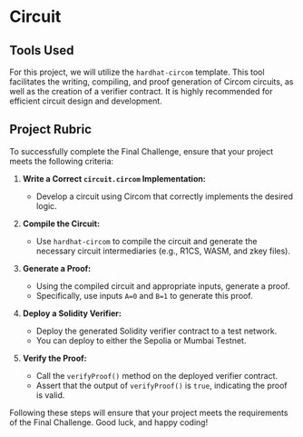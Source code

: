 # Circuit

## Tools Used
For this project, we will utilize the `hardhat-circom` template. This tool facilitates the writing, compiling, and proof generation of Circom circuits, as well as the creation of a verifier contract. It is highly recommended for efficient circuit design and development.

## Project Rubric
To successfully complete the Final Challenge, ensure that your project meets the following criteria:

1. **Write a Correct `circuit.circom` Implementation:**
   - Develop a circuit using Circom that correctly implements the desired logic.
   
2. **Compile the Circuit:**
   - Use `hardhat-circom` to compile the circuit and generate the necessary circuit intermediaries (e.g., R1CS, WASM, and zkey files).
   
3. **Generate a Proof:**
   - Using the compiled circuit and appropriate inputs, generate a proof.
   - Specifically, use inputs `A=0` and `B=1` to generate this proof.
   
4. **Deploy a Solidity Verifier:**
   - Deploy the generated Solidity verifier contract to a test network.
   - You can deploy to either the Sepolia or Mumbai Testnet.
   
5. **Verify the Proof:**
   - Call the `verifyProof()` method on the deployed verifier contract.
   - Assert that the output of `verifyProof()` is `true`, indicating the proof is valid.

Following these steps will ensure that your project meets the requirements of the Final Challenge. Good luck, and happy coding!
